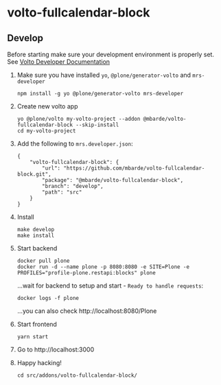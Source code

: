 # volto-fullcalendar-block

## Develop

Before starting make sure your development environment is properly set. See [Volto Developer Documentation](https://6.docs.plone.org/volto/getting-started/install.html)

1.  Make sure you have installed `yo`, `@plone/generator-volto` and `mrs-developer`

        npm install -g yo @plone/generator-volto mrs-developer

1.  Create new volto app

        yo @plone/volto my-volto-project --addon @mbarde/volto-fullcalendar-block --skip-install
        cd my-volto-project

1.  Add the following to `mrs.developer.json`:

        {
            "volto-fullcalendar-block": {
                "url": "https://github.com/mbarde/volto-fullcalendar-block.git",
                "package": "@mbarde/volto-fullcalendar-block",
                "branch": "develop",
                "path": "src"
            }
        }

1.  Install

        make develop
        make install

1.  Start backend

        docker pull plone
        docker run -d --name plone -p 8080:8080 -e SITE=Plone -e PROFILES="profile-plone.restapi:blocks" plone

    ...wait for backend to setup and start - `Ready to handle requests`:

        docker logs -f plone

    ...you can also check http://localhost:8080/Plone

1.  Start frontend

        yarn start

1.  Go to http://localhost:3000

1.  Happy hacking!

        cd src/addons/volto-fullcalendar-block/
